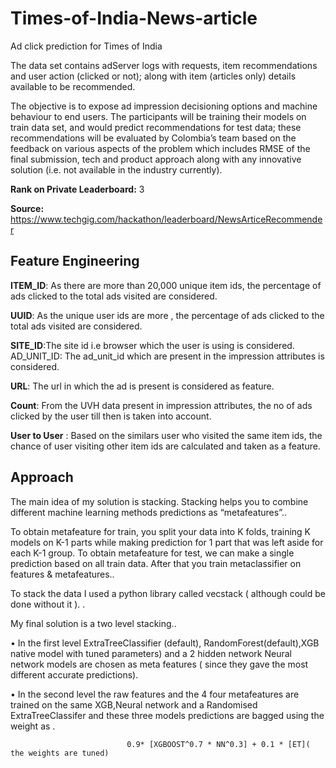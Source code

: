 # Times-of-India-News-article
Ad click prediction for Times of India 

The data set contains adServer logs with requests, item recommendations and user action (clicked or not); along with item (articles only) details available to be recommended.<br />

The objective is to expose ad impression decisioning options and machine behaviour to end users. The participants will be training their models on train data set, and would predict recommendations for test data; these recommendations will be evaluated by Colombia’s team based on the feedback on various aspects of the problem which includes RMSE of the final submission, tech and product approach along with any innovative solution (i.e. not available in the industry currently).<br />

**Rank on Private Leaderboard:** 3 <br />

**Source:**  https://www.techgig.com/hackathon/leaderboard/NewsArticeRecommender<br />



## Feature Engineering 

**ITEM_ID**: As there are more than 20,000 unique item ids, the percentage of ads clicked to the total ads visited are considered.

**UUID**: As the unique user ids are more , the percentage of ads clicked to the total ads visited are considered.

**SITE_ID**:The site id i.e browser which the user is using is considered. AD_UNIT_ID: The ad_unit_id which are present in the impression attributes is considered.

**URL**: The url in which the ad is present is considered as feature.

**Count**: From the UVH data present in impression attributes, the no of ads clicked by the user till then is taken into account.

**User to User** : Based on the similars user who visited the same item ids, the chance of user visiting other item ids are calculated and taken as a feature.


## Approach 

The main idea of my solution is stacking. Stacking helps you to combine different machine learning methods predictions as “metafeatures”..<br />

To obtain metafeature for train, you split your data into K folds, training K models on K-1 parts while making prediction for 1 part that was left aside for each K-1 group. To obtain metafeature for test, we can make a single prediction based on all train data. After that you train metaclassifier on features & metafeatures..<br />

To stack the data I used a python library called vecstack ( although could be done without it ). .<br />

My final solution is a two level stacking..<br />

• In the first level ExtraTreeClassifier (default), RandomForest(default),XGB
native model with tuned parameters) and a 2 hidden network Neural network models are chosen as meta features ( since they gave the most different accurate predictions).<br />

• In the second level the raw features and the 4 four metafeatures are trained on the same XGB,Neural network and a Randomised ExtraTreeClassifer and these three models predictions are bagged using the weight as .<br />

                              0.9* [XGBOOST^0.7 * NN^0.3] + 0.1 * [ET]( the weights are tuned)


